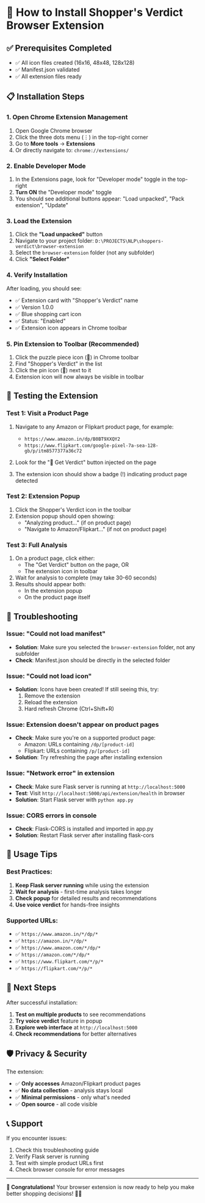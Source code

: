 # 🔌 How to Install Shopper's Verdict Browser Extension

## ✅ Prerequisites Completed
- ✅ All icon files created (16x16, 48x48, 128x128)
- ✅ Manifest.json validated
- ✅ All extension files ready

## 📋 Installation Steps

### 1. Open Chrome Extension Management
1. Open Google Chrome browser
2. Click the three dots menu (⋮) in the top-right corner
3. Go to **More tools** → **Extensions**
4. Or directly navigate to: `chrome://extensions/`

### 2. Enable Developer Mode
1. In the Extensions page, look for "Developer mode" toggle in the top-right
2. **Turn ON** the "Developer mode" toggle
3. You should see additional buttons appear: "Load unpacked", "Pack extension", "Update"

### 3. Load the Extension
1. Click the **"Load unpacked"** button
2. Navigate to your project folder: `D:\PROJECTS\NLP\shoppers-verdict\browser-extension`
3. Select the `browser-extension` folder (not any subfolder)
4. Click **"Select Folder"**

### 4. Verify Installation
After loading, you should see:
- ✅ Extension card with "Shopper's Verdict" name
- ✅ Version 1.0.0
- ✅ Blue shopping cart icon
- ✅ Status: "Enabled"
- ✅ Extension icon appears in Chrome toolbar

### 5. Pin Extension to Toolbar (Recommended)
1. Click the puzzle piece icon (🧩) in Chrome toolbar
2. Find "Shopper's Verdict" in the list
3. Click the pin icon (📌) next to it
4. Extension icon will now always be visible in toolbar

## 🧪 Testing the Extension

### Test 1: Visit a Product Page
1. Navigate to any Amazon or Flipkart product page, for example:
   - `https://www.amazon.in/dp/B0BT9XXQY2`
   - `https://www.flipkart.com/google-pixel-7a-sea-128-gb/p/itm8577377a36c72`

2. Look for the "🛒 Get Verdict" button injected on the page
3. The extension icon should show a badge (!) indicating product page detected

### Test 2: Extension Popup
1. Click the Shopper's Verdict icon in the toolbar
2. Extension popup should open showing:
   - "Analyzing product..." (if on product page)
   - "Navigate to Amazon/Flipkart..." (if not on product page)

### Test 3: Full Analysis
1. On a product page, click either:
   - The "Get Verdict" button on the page, OR
   - The extension icon in toolbar
2. Wait for analysis to complete (may take 30-60 seconds)
3. Results should appear both:
   - In the extension popup
   - On the product page itself

## 🔧 Troubleshooting

### Issue: "Could not load manifest"
- **Solution**: Make sure you selected the `browser-extension` folder, not any subfolder
- **Check**: Manifest.json should be directly in the selected folder

### Issue: "Could not load icon"  
- **Solution**: Icons have been created! If still seeing this, try:
  1. Remove the extension
  2. Reload the extension
  3. Hard refresh Chrome (Ctrl+Shift+R)

### Issue: Extension doesn't appear on product pages
- **Check**: Make sure you're on a supported product page:
  - Amazon: URLs containing `/dp/[product-id]`
  - Flipkart: URLs containing `/p/[product-id]`
- **Solution**: Try refreshing the page after installing extension

### Issue: "Network error" in extension
- **Check**: Make sure Flask server is running at `http://localhost:5000`
- **Test**: Visit `http://localhost:5000/api/extension/health` in browser
- **Solution**: Start Flask server with `python app.py`

### Issue: CORS errors in console
- **Check**: Flask-CORS is installed and imported in app.py
- **Solution**: Restart Flask server after installing flask-cors

## 🎯 Usage Tips

### Best Practices:
1. **Keep Flask server running** while using the extension
2. **Wait for analysis** - first-time analysis takes longer
3. **Check popup** for detailed results and recommendations
4. **Use voice verdict** for hands-free insights

### Supported URLs:
- ✅ `https://www.amazon.in/*/dp/*`
- ✅ `https://amazon.in/*/dp/*`  
- ✅ `https://www.amazon.com/*/dp/*`
- ✅ `https://amazon.com/*/dp/*`
- ✅ `https://www.flipkart.com/*/p/*`
- ✅ `https://flipkart.com/*/p/*`

## 🚀 Next Steps

After successful installation:
1. **Test on multiple products** to see recommendations
2. **Try voice verdict** feature in popup
3. **Explore web interface** at `http://localhost:5000`
4. **Check recommendations** for better alternatives

## 🛡️ Privacy & Security

The extension:
- ✅ **Only accesses** Amazon/Flipkart product pages
- ✅ **No data collection** - analysis stays local
- ✅ **Minimal permissions** - only what's needed
- ✅ **Open source** - all code visible

## 📞 Support

If you encounter issues:
1. Check this troubleshooting guide
2. Verify Flask server is running
3. Test with simple product URLs first
4. Check browser console for error messages

---

**🎉 Congratulations!** Your browser extension is now ready to help you make better shopping decisions! 🛒✨